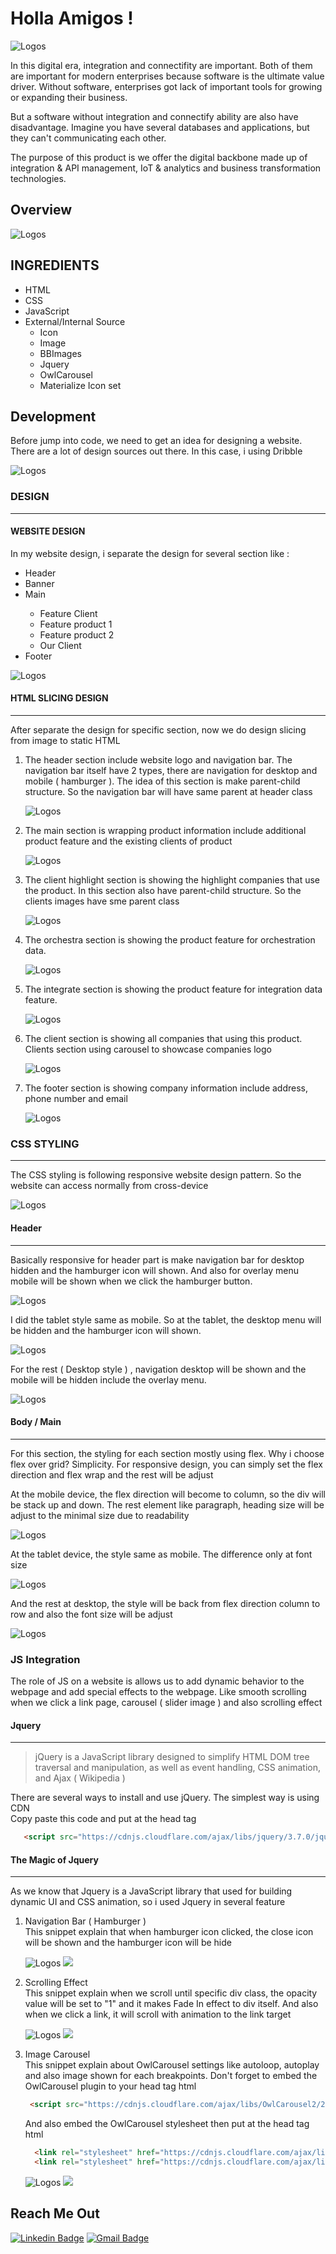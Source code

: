 <h1 align="left">Holla Amigos !</h1>

![Logos](/public/assets/image/logo-baru.png)



In this digital era, integration and connectifity are important. Both of them are important for modern enterprises because software is the ultimate value driver. Without software, enterprises got lack of important tools for growing or expanding their business.

But a software without integration and connectify ability are also have disadvantage. Imagine you have several databases and applications, but they can't communicating each other.

The purpose of this product is we offer the digital backbone made up of integration & API management, IoT & analytics and business transformation technologies.

## Overview
![Logos](/public/assets/image/overview.png)

## INGREDIENTS
- HTML
- CSS
- JavaScript
- External/Internal Source
  - Icon
  - Image
  - BBImages
  - Jquery
  - OwlCarousel
  - Materialize Icon set


## Development 
Before jump into code, we need to get an idea for designing a website. There are a lot of design sources out there. In this case, i using Dribble

![Logos](/public/assets/image/dribble.png)

### DESIGN
---
#### WEBSITE DESIGN
In my website design, i separate the design for several section like :
<ul>
  <li>Header</li>
  <li>Banner</li>
  <li>Main</li>
  <ul>
    <li>Feature Client</li>
    <li>Feature product 1</li>
    <li>Feature product 2</li>
    <li>Our Client</li>
  </ul>
  <li>Footer</li>
</ul>

![Logos](/public/assets/image/section.png)

#### HTML SLICING DESIGN
---
After separate the design for specific section, now we do design slicing from image to static HTML

<ol>
  <li>
       The header section include website logo and navigation bar. The navigation bar itself have 2 types, there are navigation for desktop and mobile ( hamburger ). The idea of this section is make parent-child structure. So the navigation bar will have same parent at header class

![Logos](/public/assets/image/code-header.png)

  </li>
  <li>
       The main section is wrapping product information include additional product feature and the existing clients of product

![Logos](/public/assets/image/code-main.png)

  </li>
  <li>
       The client highlight section is showing the highlight companies that use the product. In this section also have parent-child structure. So the clients images have sme parent class

![Logos](/public/assets/image/code-feature.png)

  </li>
  <li>
       The orchestra section is showing the product feature for orchestration data.

![Logos](/public/assets/image/code-orchestra.png)

  </li>
  <li>
       The integrate section is showing the product feature for integration data feature.

![Logos](/public/assets/image/code-integrate.png)

  </li>  
  <li>
       The client section is showing all companies that using this product. Clients section using carousel to showcase companies logo

![Logos](/public/assets/image/code-client.png)

  </li>
  <li>
       The footer section is showing company information include address, phone number and email

![Logos](/public/assets/image/code-footer.png)

  </li>
</ol>

### CSS STYLING
---
The CSS styling is following responsive website design pattern.
So the website can access normally from cross-device


![Logos](/public/assets/image/responsive.jpg)

#### Header
---

Basically responsive for header part is make navigation bar for desktop hidden and the hamburger icon will shown. And also for overlay menu mobile will be shown when we click the hamburger button.

![Logos](/public/assets/image/header-resp-576.png)

I did the tablet style same as mobile. So at the tablet, the desktop menu will be hidden and the hamburger icon will shown.

![Logos](/public/assets/image/header-resp-768.png)

For the rest ( Desktop style ) , navigation desktop will be shown and the mobile will be hidden include the overlay menu.

![Logos](/public/assets/image/header-resp-1201.png)

#### Body / Main
---

For this section, the styling for each section mostly using flex. Why i choose flex over grid? Simplicity. For responsive design, you can simply set the flex direction and flex wrap and the rest will be adjust

At the mobile device, the flex direction will become to column, so the div will be stack up and down. The rest element like paragraph, heading size will be adjust to the minimal size due to readability

![Logos](/public/assets/image/global-resp-576.png)

At the tablet device, the style same as mobile. The difference only at font size

![Logos](/public/assets/image/global-resp-768.png)

And the rest at desktop, the style will be back from flex direction column to row and also the font size will be adjust

![Logos](/public/assets/image/global-resp-1201.png)

### JS Integration
The role of JS on a website is allows us to add dynamic behavior to the webpage and add special effects to the webpage. Like smooth scrolling when we click a link page, carousel ( slider image ) and also scrolling effect

#### Jquery
---
> jQuery is a JavaScript library designed to simplify HTML DOM tree traversal and manipulation, as well as event handling, CSS animation, and Ajax ( Wikipedia )

There are several ways to install and use jQuery. The simplest way is using CDN<br>
Copy paste this code and put at the head tag
```html
   <script src="https://cdnjs.cloudflare.com/ajax/libs/jquery/3.7.0/jquery.min.js" integrity="sha512-3gJwYpMe3QewGELv8k/BX9vcqhryRdzRMxVfq6ngyWXwo03GFEzjsUm8Q7RZcHPHksttq7/GFoxjCVUjkjvPdw==" crossorigin="anonymous" referrerpolicy="no-referrer"></script>
```

#### The Magic of Jquery
---
As we know that Jquery is a JavaScript library that used for building dynamic UI and CSS animation, so i used Jquery in several feature

<ol>
  <li>
      Navigation Bar ( Hamburger ) <br>
      This snippet explain that when hamburger icon clicked, the close icon will be shown and the hamburger icon will be hide


  ![Logos](/public/assets/image/js-header.png)
  ![](/public/assets/gif/header-navbar.gif)

  </li>
  <li>
      Scrolling Effect <br>
      This snippet explain when we scroll until specific div class, the opacity value will be set to "1" and it makes Fade In effect to div itself. And also when we click a link, it will scroll with animation to the link target


  ![Logos](/public/assets/image/js-scroll.png)
  ![](/public/assets/gif/smooth-scroll.gif)

  </li>
  <li>
      Image Carousel <br>
      This snippet explain about OwlCarousel settings like autoloop, autoplay and also image shown for each breakpoints. Don't forget to embed the OwlCarousel plugin to your head tag html

```html
 <script src="https://cdnjs.cloudflare.com/ajax/libs/OwlCarousel2/2.3.4/owl.carousel.min.js"></script>
```

  And also embed the OwlCarousel stylesheet then put at the head tag html

```html
  <link rel="stylesheet" href="https://cdnjs.cloudflare.com/ajax/libs/OwlCarousel2/2.3.4/assets/owl.carousel.min.css">
  <link rel="stylesheet" href="https://cdnjs.cloudflare.com/ajax/libs/OwlCarousel2/2.3.4/assets/owl.theme.default.css">
```

  ![Logos](/public/assets/image/js-carousel.png)
  ![](/public/assets/gif/client-carousel.gif)

  </li> 
</ol>

## Reach Me Out

[![Linkedin Badge](https://img.shields.io/badge/-Ade_Kresna_D-blue?style=flat-square&logo=Linkedin&logoColor=white)](https://www.linkedin.com/in/ade-kresna-dewantara/)
[![Gmail Badge](https://img.shields.io/badge/-kresnafti2013@gmail.com-c14438?style=flat-square&logo=Gmail&logoColor=white)](mailto:kresnafti2013@gmail.com)
